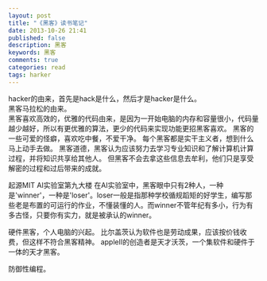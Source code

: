 ```yaml
---
layout: post
title: "《黑客》读书笔记"
date: 2013-10-26 21:41
published: false
description: 黑客
keywords: 黑客
comments: true
categories: read
tags: harker
---
```


hacker的由来，首先是hack是什么，然后才是hacker是什么。  
黑客马拉松的由来。  
黑客喜欢高效的，优雅的代码由来，是因为一开始电脑的内存和容量很小，代码量越少越好，所以有更优雅的算法，更少的代码来实现功能更招黑客喜欢。
黑客的一些可爱的怪癖，喜欢吃中餐，不爱干净。
每个黑客都是实干主义者，想到什么马上动手去做。
黑客道德，黑客认为应该努力去学习专业知识和了解计算机计算过程，并将知识共享给其他人。
但黑客不会去拿这些信息去牟利，他们只是享受解密的过程和过后带来的成就。

起源MIT AI实验室第九大楼
在AI实验室中，黑客眼中只有2种人，一种是'winner'，一种是'loser'。loser一般是指那种学校循规蹈矩的好学生，编写那些老是布置的可运行的作业，不懂装懂的人。而winner不管年纪有多小，行为有多古怪，只要你有实力，就是被承认的winner。  

硬件黑客，个人电脑的兴起。
比尔盖茨认为软件也是劳动成果，应该按价钱收费，但这样不符合黑客精神。
appleII的创造者是天才沃茨，一个集软件和硬件于一体的天才黑客。

防御性编程。	



